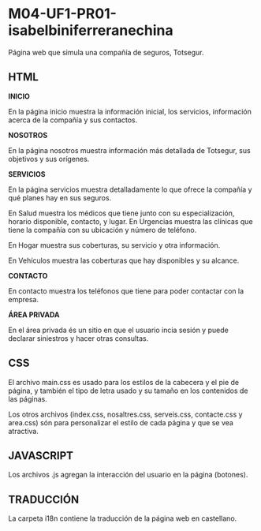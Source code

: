 # M04-UF1-PR01-isabelbiniferreranechina
 Página web que simula una compañía de seguros, Totsegur. 
 
## HTML

**INICIO**

En la página inicio muestra la información inicial, los servicios, información acerca de la compañía y sus contactos.

**NOSOTROS**

En la página nosotros muestra información más detallada de Totsegur, sus objetivos y sus orígenes.

**SERVICIOS**

En la página servicios muestra detalladamente lo que ofrece la compañía y qué planes hay en sus seguros.

En Salud muestra los médicos que tiene junto con su especialización, horario disponible, contacto, y lugar. En Urgencias muestra las clínicas que tiene la compañía con su ubicación y número de teléfono.

En Hogar muestra sus coberturas, su servicio y otra información.

En Vehículos muestra las coberturas que hay disponibles y su alcance.

**CONTACTO**

En contacto muestra los teléfonos que tiene para poder contactar con la empresa.

**ÁREA PRIVADA**

En el área privada és un sitio en que el usuario incia sesión y puede declarar siniestros y hacer otras consultas.

## CSS

El archivo main.css es usado para los estilos de la cabecera y el pie de página, y también el tipo de letra usado y su tamaño en los contenidos de las páginas.

Los otros archivos (index.css, nosaltres.css, serveis.css, contacte.css y area.css) són para personalizar el estilo de cada página y que se vea atractiva.

## JAVASCRIPT
Los archivos .js agregan la interacción del usuario en la página (botones).

## TRADUCCIÓN
La carpeta i18n contiene la traducción de la página web en castellano.
